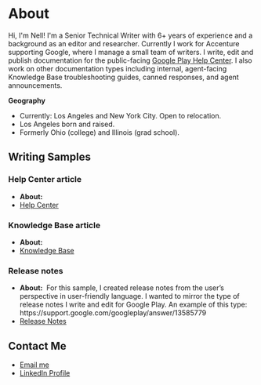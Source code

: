 # About
Hi, I'm Nell! I'm a Senior Technical Writer with 6+ years of experience and a background as an editor and researcher. Currently I work for Accenture supporting Google, where I manage a small team of writers. I write, edit and publish documentation for the public-facing [Google Play Help Center](https://support.google.com/googleplay/?hl=en#topic=3364260). I also work on other documentation types including internal, agent-facing Knowledge Base troubleshooting guides, canned responses, and agent announcements. 

<b>Geography</b>
- Currently: Los Angeles and New York City. Open to relocation.
- Los Angeles born and raised.
- Formerly Ohio (college) and Illinois (grad school).

<H2>Writing Samples</H2>

<h3>Help Center article</h3>
<ul>
  <li><b>About:</b></li>
<li><a href="https://github.com/nellcgram/nellcgram.github.io/blob/main/Help%20Center%20article%20%5BGram%20Sample%5D.pdf" target="_blank">Help Center</a></li>
</ul>

<h3>Knowledge Base article</h3>
<ul>
  <li><b>About:</li></b>
<li><a href="https://github.com/nellcgram/nellcgram.github.io/blob/main/Knowledge%20Base%20article%20%5BGram%20Sample%5D.pdf" target="_blank">Knowledge Base</a></li>
</ul>

<h3>Release notes</h3>
<ul>
  <li><b>About:</b>  For this sample, I created release notes from the user’s perspective in user-friendly language. I wanted to mirror the type of release notes I write and edit for Google Play. An example of this type: https://support.google.com/googleplay/answer/13585779</li>
<li><a href="https://github.com/nellcgram/nellcgram.github.io/blob/main/Release%20Notes%20eReader%20App%20%5BGram%20Sample%5D.pdf" target="_blank">Release Notes</a></li>
</ul>

<H2> Contact Me</H2>
 <ul>
  <li><a href="mailto:nellcgram@gmail.com">Email me</a></li>
<li><a href="https://www.linkedin.com/in/nellgram" target="_blank">LinkedIn Profile</a></li>
</ul>
